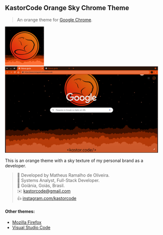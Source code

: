## KastorCode Orange Sky Chrome Theme

> An orange theme for [Google Chrome](https://www.google.com/chrome).

![Screenshot](assets/icon.png)
![Screenshot](assets/screenshot.png)

This is an orange theme with a sky texture of my personal brand as a developer.

> 👷 Developed by Matheus Ramalho de Oliveira.  
🔨 Systems Analyst, Full-Stack Developer.  
🏡 Goiânia, Goiás, Brasil.  
✉️ kastorcode@gmail.com  
👍 [instagram.com/kastorcode](https://www.instagram.com/kastorcode)

#### Other themes:
- [Mozilla Firefox](https://addons.mozilla.org/firefox/user/16990587)
- [Visual Studio Code](https://marketplace.visualstudio.com/publishers/kastorcode)

